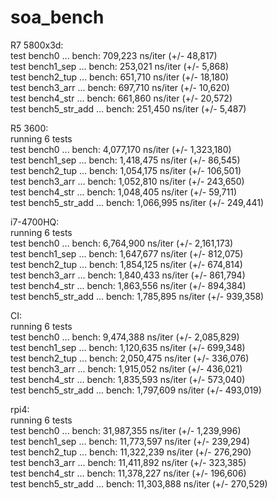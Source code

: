 # soa_bench
R7 5800x3d:<br/>
test bench0         ... bench:     709,223 ns/iter (+/- 48,817)<br/>
test bench1_sep     ... bench:     253,021 ns/iter (+/- 5,868)<br/>
test bench2_tup     ... bench:     651,710 ns/iter (+/- 18,180)<br/>
test bench3_arr     ... bench:     697,710 ns/iter (+/- 10,620)<br/>
test bench4_str     ... bench:     661,860 ns/iter (+/- 20,572)<br/>
test bench5_str_add ... bench:     251,450 ns/iter (+/- 5,487)<br/>

R5 3600:<br/>
running 6 tests<br/>
test bench0         ... bench:   4,077,170 ns/iter (+/- 1,323,180)<br/>
test bench1_sep     ... bench:   1,418,475 ns/iter (+/- 86,545)<br/>
test bench2_tup     ... bench:   1,054,175 ns/iter (+/- 106,501)<br/>
test bench3_arr     ... bench:   1,052,810 ns/iter (+/- 243,650)<br/>
test bench4_str     ... bench:   1,048,405 ns/iter (+/- 59,711)<br/>
test bench5_str_add ... bench:   1,066,995 ns/iter (+/- 249,441)<br/>

i7-4700HQ:<br/>
running 6 tests<br/>
test bench0         ... bench:   6,764,900 ns/iter (+/- 2,161,173)<br/>
test bench1_sep     ... bench:   1,647,677 ns/iter (+/- 812,075)<br/>
test bench2_tup     ... bench:   1,854,125 ns/iter (+/- 674,814)<br/>
test bench3_arr     ... bench:   1,840,433 ns/iter (+/- 861,794)<br/>
test bench4_str     ... bench:   1,863,556 ns/iter (+/- 894,384)<br/>
test bench5_str_add ... bench:   1,785,895 ns/iter (+/- 939,358)<br/>

CI:<br/>
running 6 tests<br/>
test bench0         ... bench:   9,474,388 ns/iter (+/- 2,085,829)<br/>
test bench1_sep     ... bench:   1,120,635 ns/iter (+/- 699,348)<br/>
test bench2_tup     ... bench:   2,050,475 ns/iter (+/- 336,076)<br/>
test bench3_arr     ... bench:   1,915,052 ns/iter (+/- 436,021)<br/>
test bench4_str     ... bench:   1,835,593 ns/iter (+/- 573,040)<br/>
test bench5_str_add ... bench:   1,797,609 ns/iter (+/- 493,019)<br/>

rpi4:<br/>
running 6 tests<br/>
test bench0         ... bench:  31,987,355 ns/iter (+/- 1,239,996)<br/>
test bench1_sep     ... bench:  11,773,597 ns/iter (+/- 239,294)<br/>
test bench2_tup     ... bench:  11,322,239 ns/iter (+/- 276,290)<br/>
test bench3_arr     ... bench:  11,411,892 ns/iter (+/- 323,385)<br/>
test bench4_str     ... bench:  11,378,227 ns/iter (+/- 196,606)<br/>
test bench5_str_add ... bench:  11,303,888 ns/iter (+/- 270,529)<br/>
